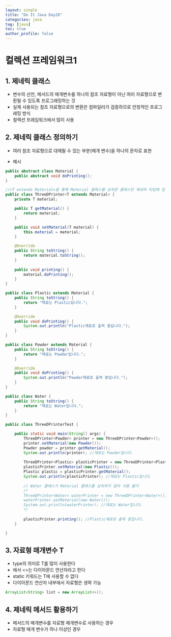 ```yaml
---
layout: single
title: "Do It Java Day26"
categories: java
tag: [java]
toc: true
author_profile: false  
---
```

# 컬렉션 프레임워크1

## 1. 제네릭 클래스

* 변수의 선언, 메서드의 매개변수를 하나의 참조 자료형이 아닌 여러 자료형으로 변환될 수 있도록 프로그래밍하는 것
* 실제 사용되는 참조 자료형으로의 변환은 컴파일러가 검증하므로 안정적인 프로그래밍 방식
* 컬렉션 프레임워크에서 많이 사용



## 2. 제네릭 클래스 정의하기

* 여러 참조 자료형으로 대체될 수 있는 부분(매개 변수)을 하나의 문자로 표현

* 예시

```java
public abstract class Material {
	public abstract void doPrinting();
}
```

```java
//<T extends Material>을 통해 Material 클래스를 상속한 클래스만 제네릭 타입에 입력 가능하도록 제한
public class ThreeDPrinter<T extends Material> { 
	private T material;

	public T getMaterial() {
		return material;
	}

	public void setMaterial(T material) {
		this.material = material;
	}

	@Override
	public String toString() {
		return material.toString();
	}
	
	public void printing() {
		material.doPrinting();
	}
}
```

```java
public class Plastic extends Material {
	public String toString() {
		return "재료는 Plastic입니다.";
	}

	@Override
	public void doPrinting() {
		System.out.println("Plastic재료로 출력 중입니다.");
	}
}
```

```java
public class Powder extends Material {
	public String toString() {
		return "재료는 Powder입니다.";
	}

	@Override
	public void doPrinting() {
		System.out.println("Powder재료로 출력 중입니다.");
	}
}
```

```java
public class Water {
	public String toString() {
		return "재료는 Water입니다.";
	}
}
```

```java
public class ThreeDPrinterTest {

	public static void main(String[] args) {
		ThreeDPrinter<Powder> printer = new ThreeDPrinter<Powder>();
		printer.setMaterial(new Powder());
		Powder powder = printer.getMaterial();
		System.out.println(printer); //재료는 Powder입니다.
		
		ThreeDPrinter<Plastic> plasticPrinter = new ThreeDPrinter<Plastic>();
		plasticPrinter.setMaterial(new Plastic());
		Plastic plastic = plasticPrinter.getMaterial();
		System.out.println(plasticPrinter); //재료는 Plastic입니다.
		
		// Water 클래스가 Material 클래스를 상속하지 않아 사용 불가
		/*
		ThreeDPrinter<Water> waterPrinter = new ThreeDPrinter<Water>();
		waterPrinter.setMaterial(new Water());
		System.out.println(waterPrinter); //재료는 Water입니다.
		*/
		
		plasticPrinter.printing(); //Plastic재료로 출력 중입니다.
	}

}
```



## 3. 자료형 매개변수 T

* type의 의미로 T를 많이 사용한다
* <T>에서 <>는 다이아몬드 연산자라고 한다
* static 키워드는 T에 사용할 수 없다
* 다이아몬드 연산자 내부에서 자료형은 생략 가능

```java
ArrayList<String> list = new ArrayList<>();
```



## 4. 제네릭 메서드 활용하기

* 메서드의 매개변수를 자료형 매개변수로 사용하는 경우
* 자료형 매개 변수가 하나 이상인 경우

